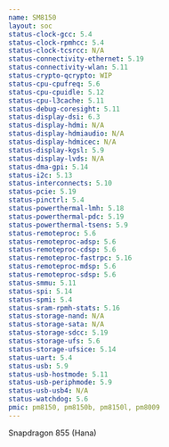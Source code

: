 ```yaml
---
name: SM8150
layout: soc
status-clock-gcc: 5.4
status-clock-rpmhcc: 5.4
status-clock-tcsrcc: N/A
status-connectivity-ethernet: 5.19
status-connectivity-wlan: 5.11
status-crypto-qcrypto: WIP
status-cpu-cpufreq: 5.6
status-cpu-cpuidle: 5.12
status-cpu-l3cache: 5.11
status-debug-coresight: 5.11
status-display-dsi: 6.3
status-display-hdmi: N/A
status-display-hdmiaudio: N/A
status-display-hdmicec: N/A
status-display-kgsl: 5.9
status-display-lvds: N/A
status-dma-gpi: 5.14
status-i2c: 5.13
status-interconnects: 5.10
status-pcie: 5.19
status-pinctrl: 5.4
status-powerthermal-lmh: 5.18
status-powerthermal-pdc: 5.19
status-powerthermal-tsens: 5.9
status-remoteproc: 5.6
status-remoteproc-adsp: 5.6
status-remoteproc-cdsp: 5.6
status-remoteproc-fastrpc: 5.16
status-remoteproc-mdsp: 5.6
status-remoteproc-sdsp: 5.6
status-smmu: 5.11
status-spi: 5.14
status-spmi: 5.4
status-sram-rpmh-stats: 5.16
status-storage-nand: N/A
status-storage-sata: N/A
status-storage-sdcc: 5.19
status-storage-ufs: 5.6
status-storage-ufsice: 5.14
status-uart: 5.4
status-usb: 5.9
status-usb-hostmode: 5.11
status-usb-periphmode: 5.9
status-usb-usb4: N/A
status-watchdog: 5.6
pmic: pm8150, pm8150b, pm8150l, pm8009
---
```

Snapdragon 855 (Hana)


